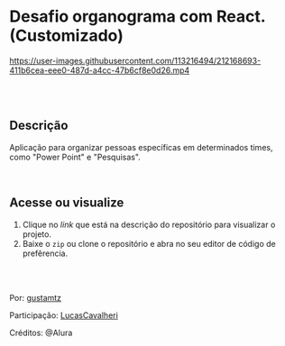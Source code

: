 # Desafio organograma com React. (Customizado)

https://user-images.githubusercontent.com/113216494/212168693-411b6cea-eee0-487d-a4cc-47b6cf8e0d26.mp4

<br>
<br>

## Descrição 
Aplicação para organizar pessoas específicas em determinados times, como "Power Point" e "Pesquisas".

<br>

## Acesse ou visualize
1. Clique no *link* que está na descrição do repositório para visualizar o projeto.
2. Baixe o `zip` ou clone o repositório e abra no seu editor de código de prefêrencia.


<br>
<br> 

Por: <a href="https://github.com/gustamtz">gustamtz</a>

Participação: <a href="https://github.com/LucasCavalheri">LucasCavalheri</a>

Créditos: @Alura
